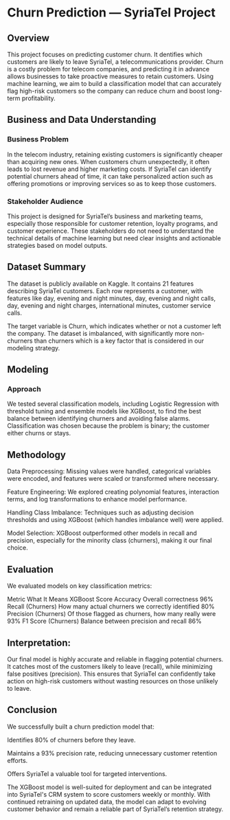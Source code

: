 # Churn Prediction — SyriaTel Project
## Overview
This project focuses on predicting customer churn. It dentifies which customers are likely to leave SyriaTel, a telecommunications provider. Churn is a costly problem for telecom companies, and predicting it in advance allows businesses to take proactive measures to retain customers. Using machine learning, we aim to build a classification model that can accurately flag high-risk customers so the company can reduce churn and boost long-term profitability.

## Business and Data Understanding
### Business Problem
In the telecom industry, retaining existing customers is significantly cheaper than acquiring new ones. When customers churn unexpectedly, it often leads to lost revenue and higher marketing costs. If SyriaTel can identify potential churners ahead of time, it can take personalized action such as offering promotions or improving services so as to keep those customers.

### Stakeholder Audience
This project is designed for SyriaTel’s business and marketing teams, especially those responsible for customer retention, loyalty programs, and customer experience. These stakeholders do not need to understand the technical details of machine learning but need clear insights and actionable strategies based on model outputs.

## Dataset Summary
The dataset is publicly available on Kaggle. It contains 21 features describing SyriaTel customers. Each row represents a customer, with features like day, evening and night minutes, day, evening and night calls, day, evening and night charges, international minutes, customer service calls.

The target variable is Churn, which indicates whether or not a customer left the company. The dataset is imbalanced, with significantly more non-churners than churners which is a key factor that is considered in our modeling strategy.

## Modeling
### Approach
We tested several classification models, including Logistic Regression with threshold tuning and ensemble models like XGBoost, to find the best balance between identifying churners and avoiding false alarms. Classification was chosen because the problem is binary; the customer either churns or stays.

## Methodology
Data Preprocessing: Missing values were handled, categorical variables were encoded, and features were scaled or transformed where necessary.

Feature Engineering: We explored creating polynomial features, interaction terms, and log transformations to enhance model performance.

Handling Class Imbalance: Techniques such as adjusting decision thresholds and using XGBoost (which handles imbalance well) were applied.

Model Selection: XGBoost outperformed other models in recall and precision, especially for the minority class (churners), making it our final choice.

## Evaluation
We evaluated models on key classification metrics:

Metric	What It Means	XGBoost Score
Accuracy	Overall correctness	96%
Recall (Churners)	How many actual churners we correctly identified	80%
Precision (Churners)	Of those flagged as churners, how many really were	93%
F1 Score (Churners)	Balance between precision and recall	86%

## Interpretation:
Our final model is highly accurate and reliable in flagging potential churners. It catches most of the customers likely to leave (recall), while minimizing false positives (precision). This ensures that SyriaTel can confidently take action on high-risk customers without wasting resources on those unlikely to leave.

## Conclusion
We successfully built a churn prediction model that:

Identifies 80% of churners before they leave.

Maintains a 93% precision rate, reducing unnecessary customer retention efforts.

Offers SyriaTel a valuable tool for targeted interventions.

The XGBoost model is well-suited for deployment and can be integrated into SyriaTel's CRM system to score customers weekly or monthly. With continued retraining on updated data, the model can adapt to evolving customer behavior and remain a reliable part of SyriaTel’s retention strategy.

